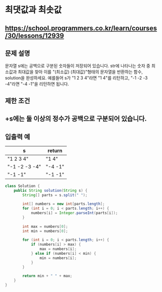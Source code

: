 # 최댓값과 최솟값
https://school.programmers.co.kr/learn/courses/30/lessons/12939
---
## 문제 설명
문자열 s에는 공백으로 구분된 숫자들이 저장되어 있습니다. str에 나타나는 숫자 중 최소값과 최대값을 찾아 이를 "(최소값) (최대값)"형태의 문자열을 반환하는 함수, solution을 완성하세요.
예를들어 s가 "1 2 3 4"라면 "1 4"를 리턴하고, "-1 -2 -3 -4"라면 "-4 -1"을 리턴하면 됩니다.

## 제한 조건
+s에는 둘 이상의 정수가 공백으로 구분되어 있습니다.
---
## 입출력 예
| s	| return |
| --- | --- |
| "1 2 3 4"	| "1 4" |
| "-1 -2 -3 -4"	| "-4 -1" |
| "-1 -1"	| "-1 -1" |
```java
class Solution {
    public String solution(String s) {
        String[] parts = s.split(" ");
        
        int[] numbers = new int[parts.length];
        for (int i = 0; i < parts.length; i++) {
            numbers[i] = Integer.parseInt(parts[i]);
        }
        
        int max = numbers[0];
        int min = numbers[0];
        
        for (int i = 0; i < parts.length; i++) {
            if (numbers[i] > max) {
                max = numbers[i];
            } else if (numbers[i] < min) {
                min = numbers[i];
            }
        }
        
        return min + " " + max;
    }
}
```